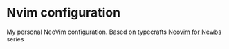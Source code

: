 # Nvim configuration
My personal NeoVim configuration.
Based on typecrafts [Neovim for Newbs](https://www.youtube.com/playlist?list=PLsz00TDipIffreIaUNk64KxTIkQaGguqn) series
